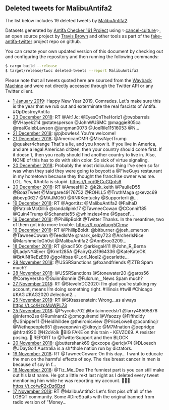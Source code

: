 ## Deleted tweets for MalibuAntifa2

The list below includes 19 deleted tweets by
[MalibuAntifa2](https://twitter.com/MalibuAntifa2).



Datasets generated by [Antifa Checker 161 Project](https://twitter.com/antifacheck161) using ✨[cancel-culture](https://github.com/travisbrown/cancel-culture)✨, an open source project by 
[Travis Brown](https://twitter.com/travisbrown) and other tools as part of the 
[fake-antifa-twitter](https://github.com/antifacheck161/fake-antifa-twitter) project repo on github.

You can create your own updated version of this document by checking out and configuring the
repository and then running the following commands:

```bash
$ cargo build --release
$ target/release/twcc deleted-tweets --report MalibuAntifa2
```

Please note that all tweets quoted here are sourced from the
[Wayback Machine](https://web.archive.org) and were not directly accessed through the Twitter API or
any Twitter client.

* [ 1 January 2019](https://web.archive.org/web/20190101203820/https://twitter.com/MalibuAntifa2/status/1080201580656226304): Happy New Year 2019, Comrades.  Let's make sure this is the year that we rub out and exterminate the real fascists of Antifa.   #OpDestroyAntifa <!--1080201580656226304-->
* [23 December 2018](https://web.archive.org/web/20181223025120/https://twitter.com/MalibuAntifa2/status/1076671570548944896): RT @Alt1Jc: @EyesOnTheHoriz1 @twobarrels @VHayek214 @statesperson @JohnWUSMC @maggie805ca @realCalebLawson @jungman0073 @JoeRile11516053 @N… <!--1076671570548944896-->
* [21 December 2018](https://web.archive.org/web/20181221174725/https://twitter.com/MalibuAntifa2/status/1076172301568110593): @pjbowles4 You're welcome! <!--1076172301568110593-->
* [21 December 2018](https://web.archive.org/web/20181221142211/https://twitter.com/MalibuAntifa2/status/1076120652908617728): @AmericanCMR @MissNyetTrump @quaker4change That's a lie, and you know it.   If you live in America, and are a legal American citizen, then your country should come first. If it doesn't, then you really should find another country to live in.   Also, NONE of this has to do with skin color. So sick of virtue signaling. <!--1076120652908617728-->
* [20 December 2018](https://web.archive.org/web/20181220174024/https://twitter.com/MalibuAntifa2/status/1075808147883749381): Probably the most ridiculous thing I've seen so far was when they said they were going to boycott a @FiveGuys restaurant in my hometown because they thought the franchise owner was me. LOL. Yes, #Antifa is stupid. https://t.co/0ECuGQpIs6 <!--1075808147883749381-->
* [20 December 2018](https://web.archive.org/web/20181220033155/https://twitter.com/MalibuAntifa2/status/1075594620065722368): RT @AmesHill2: @k2k_keith @PaulieD55 @BoazTweet @Margare49176752 @ROHLL5 @TruthMaga @kevzc69 @bevp0627 @MAJMO50 @RNRKentucky @SupporterIi @… <!--1075594620065722368-->
* [19 December 2018](https://web.archive.org/web/20181219202758/https://twitter.com/MalibuAntifa2/status/1075487929563140096): RT @Agortitz: @MalibuAntifa2 @FaihaD @PatrickMcGilli5 @randallpink17 @TawneeCowan @CConniff85 @Quin4Trump @Schanette55 @whimzies4me @SpaceF… <!--1075487929563140096-->
* [19 December 2018](https://web.archive.org/web/20181219190718/https://twitter.com/MalibuAntifa2/status/1075467629115002880): @PhillipBoldt @Twitter Thanks.   In the meantime, two of them got into more trouble. https://t.co/wIuog5Clmw <!--1075467629115002880-->
* [19 December 2018](https://web.archive.org/web/20181219040047/https://twitter.com/MalibuAntifa2/status/1075239496734494721): RT @PhillipBoldt: @bitburner @josh_emerson @TawneeCowan @TeedIsMe @mark_selby723 @ArcherIsNice @MarshmelloGh0st @MalibuAntifa2 @AnnBroo3209… <!--1075239496734494721-->
* [18 December 2018](https://web.archive.org/web/20181218154243/https://twitter.com/MalibuAntifa2/status/1075053756176248833): RT @kaci150: @arkiegal411 @John_R_Berna @LadyNY4Ever @Krm1285A @FairyQu31964336 @KateKateOK @BrAiNfReEzE69 @go4itbas @LoriLNoel2 @scarlette… <!--1075053756176248833-->
* [28 November 2018](https://web.archive.org/web/20181128200431/https://twitter.com/MalibuAntifa2/status/1067871882983034880): @USSRSanctions @foxandfriends @ZTB Spam much? <!--1067871882983034880-->
* [28 November 2018](https://web.archive.org/web/20181128200222/https://twitter.com/MalibuAntifa2/status/1067871341913628672): @USSRSanctions @Stonewater20 @garos56 @CoreyVersho @GuinnBonnie @Fulcrum__News Spam much? <!--1067871341913628672-->
* [27 November 2018](https://web.archive.org/web/20181127195641/https://twitter.com/MalibuAntifa2/status/1067507523786235904): RT @SteveInDC2020: I’m glad you’re stalking my account, means I’m doing something right. #Illinois #twill #Chicago #KAG #KAG2020 #election2… <!--1067507523786235904-->
* [25 November 2018](https://web.archive.org/web/20181125173819/https://twitter.com/MalibuAntifa2/status/1066747926939033600): RT @SKrassenstein: Wrong...as always https://t.co/HzpMoWPL73 <!--1066747926939033600-->
* [25 November 2018](https://web.archive.org/web/20181125173140/https://twitter.com/MalibuAntifa2/status/1066746253415899139): @Psycotic702 @britainneedstr1 @larry48595876 @inferno2ss @Ruminant2 @pmcguiremd @Vfaozzy @Fifthdidy @JShipper11 @Heidihilldee @theironicview @PriceLowell @pcontinojr @Wethepeople651 @sweepnwin @kilroyjc @M7Mnation @pepridge @hfrz4920 @H2oVolk 🚨BIG FAKE on this train - KEVZC69. A resister posing. 🚨  REPORT to @TwitterSupport and then BLOCK <!--1066746253415899139-->
* [20 November 2018](https://web.archive.org/web/20181120005930/https://twitter.com/MalibuAntifa2/status/1064684627187494913): @buttershank69 @cxcope @ericjv74 @DLoesch @JDayGolf Australia is a sh*thole nation run by dictators. <!--1064684627187494913-->
* [19 November 2018](https://web.archive.org/web/20181119165932/https://twitter.com/MalibuAntifa2/status/1064563839620964352): RT @TawneeCowan: On this day… I want to educate the men on the harmful effects of soy. The rise breast cancer in men is because of soy in f… <!--1064563839620964352-->
* [18 November 2018](https://web.archive.org/web/20181118153610/https://twitter.com/MalibuAntifa2/status/1064180471834173441): @Tiz_Me_Dee The funniest part is you can still make out his last name. He got a little rekt last night as I deleted every tweet mentioning him while he was reporting my account. 🙉🙈🙊 https://t.co/wR2xDz6Bzd <!--1064180471834173441-->
* [17 November 2018](https://web.archive.org/web/20181117171437/https://twitter.com/MalibuAntifa2/status/1063842859747500032): RT @MalibuAntifa2: Let's first piss off all of the LGBQT community. Some #DireStraits with the original banned from radio version of "Money… <!--1063842859747500032-->
